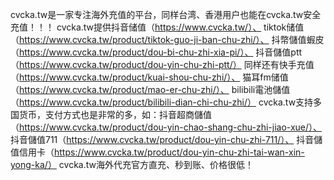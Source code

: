 cvcka.tw是一家专注海外充值的平台，同样台湾、香港用户也能在cvcka.tw安全充值！！！
cvcka.tw提供抖音储值（https://www.cvcka.tw/）、 tiktok储值（https://www.cvcka.tw/product/tiktok-guo-ji-ban-chu-zhi/）、 抖幣儲值蝦皮（https://www.cvcka.tw/product/dou-bi-chu-zhi-xia-pi/）、 抖音儲值ptt（https://www.cvcka.tw/product/dou-yin-chu-zhi-ptt/）
同样还有快手充值（https://www.cvcka.tw/product/kuai-shou-chu-zhi/）、 猫耳fm储值（https://www.cvcka.tw/product/mao-er-chu-zhi/）、 bilibili電池儲值（https://www.cvcka.tw/product/bilibili-dian-chi-chu-zhi/）
cvcka.tw支持多国货币，支付方式也是非常的多，如：抖音超商儲值（https://www.cvcka.tw/product/dou-yin-chao-shang-chu-zhi-jiao-xue/）、 抖音儲值711（https://www.cvcka.tw/product/dou-yin-chu-zhi-711/）、 抖音儲值信用卡（https://www.cvcka.tw/product/dou-yin-chu-zhi-tai-wan-xin-yong-ka/）
cvcka.tw海外代充官方直充、秒到账、价格很低！

